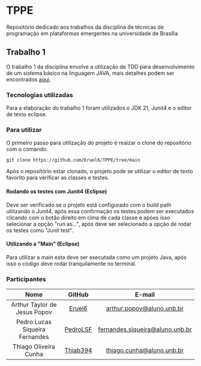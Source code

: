 # TPPE
Repositório dedicado aos trabalhos da disciplina de técnicas de programação em plataformas emergentes na universidade de Brasília

## Trabalho 1
O trabalho 1 da disciplina envolve a utilização de TDD para desenvolvimento de um sistema básico na linguagem JAVA, mais detalhes podem ser encontrados [aqui](https://github.com/andrelanna/fga0242/tree/master/TP).

### Tecnologias utilizadas 
Para a elaboração do trabalho 1 foram utilizados o JDK 21, Junit4 e o editor de texto eclipse.

### Para utilizar
O primeiro passo para utilização do projeto é reaizar o clone do repositório com o comando:
```
git clone https://github.com/Eruel6/TPPE/tree/main
```
Após o repositório estar clonado, o projeto pode se utilizar o editor de texto favorito para verificar as classes e testes.

#### Rodando os testes com Junit4 (Eclipse)
Deve ser verificado se o projeto está configurado com o build path utilizando o Junit4, após essa confirmação os testes podem ser executados clicando com o botão direito em cima de cada classe e apóes isso selecionar a opção "run as...", após deve ser selecionado a opção de rodar os testes como "Junit test".

#### Utilizando a "Main" (Eclipse)
Para utilizar a main esta deve ser executada como um projeto Java, após isso o código deve rodar tranquilamente no terminal.

### Participantes
| Nome| GitHub| E-mail| 
|:-----:|:-----:|:-----:|
| Arthur Taylor de Jesus Popov | [Eruel6](https://github.com/Eruel6) | arthur.popov@aluno.unb.br |
| Pedro Lucas Siqueira Fernandes | [PedroLSF](https://github.com/PedroLSF) | fernandes.siqueira@aluno.unb.br |
| Thiago Oliveira Cunha | [Thiab394](https://github.com/Thiab394)| thiago.cunha@aluno.unb.br |
